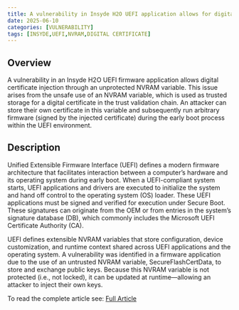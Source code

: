 ```yaml
---
title: A vulnerability in Insyde H2O UEFI application allows for digital certificate injection via NVRAM variable
date: 2025-06-10
categories: [VULNERABILITY]
tags: [INSYDE,UEFI,NVRAM,DIGITAL CERTIFICATE]
---
```


## Overview
A vulnerability in an Insyde H2O UEFI firmware application allows digital certificate injection through an unprotected NVRAM variable. This issue arises from the unsafe use of an NVRAM variable, which is used as trusted storage for a digital certificate in the trust validation chain. An attacker can store their own certificate in this variable and subsequently run arbitrary firmware (signed by the injected certificate) during the early boot process within the UEFI environment.

## Description
Unified Extensible Firmware Interface (UEFI) defines a modern firmware architecture that facilitates interaction between a computer’s hardware and its operating system during early boot. When a UEFI-compliant system starts, UEFI applications and drivers are executed to initialize the system and hand off control to the operating system (OS) loader. These UEFI applications must be signed and verified for execution under Secure Boot. These signatures can originate from the OEM or from entries in the system’s signature database (DB), which commonly includes the Microsoft UEFI Certificate Authority (CA).

UEFI defines extensible NVRAM variables that store configuration, device customization, and runtime context shared across UEFI applications and the operating system. A vulnerability was identified in a firmware application due to the use of an untrusted NVRAM variable, SecureFlashCertData, to store and exchange public keys. Because this NVRAM variable is not protected (i.e., not locked), it can be updated at runtime—allowing an attacker to inject their own keys.

To read the complete article see: [Full Article](https://kb.cert.org/vuls/id/211341) 
